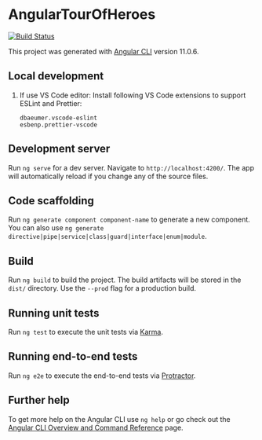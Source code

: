 # AngularTourOfHeroes

[![Build Status](https://travis-ci.com/shilgam/angular-tour-of-heroes.svg?branch=master)](https://travis-ci.com/shilgam/angular-tour-of-heroes)

This project was generated with [Angular CLI](https://github.com/angular/angular-cli) version 11.0.6.

## Local development

1.  If use VS Code editor: Install following VS Code extensions to support ESLint and Prettier:

        dbaeumer.vscode-eslint
        esbenp.prettier-vscode

## Development server

Run `ng serve` for a dev server. Navigate to `http://localhost:4200/`. The app will automatically reload if you change any of the source files.

## Code scaffolding

Run `ng generate component component-name` to generate a new component. You can also use `ng generate directive|pipe|service|class|guard|interface|enum|module`.

## Build

Run `ng build` to build the project. The build artifacts will be stored in the `dist/` directory. Use the `--prod` flag for a production build.

## Running unit tests

Run `ng test` to execute the unit tests via [Karma](https://karma-runner.github.io).

## Running end-to-end tests

Run `ng e2e` to execute the end-to-end tests via [Protractor](http://www.protractortest.org/).

## Further help

To get more help on the Angular CLI use `ng help` or go check out the [Angular CLI Overview and Command Reference](https://angular.io/cli) page.
